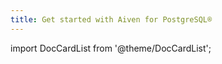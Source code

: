 ```yaml
---
title: Get started with Aiven for PostgreSQL®
---
```


import DocCardList from '@theme/DocCardList';

<DocCardList />
